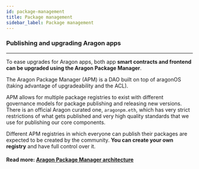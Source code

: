 ```yaml
---
id: package-management
title: Package management
sidebar_label: Package management
---
```


### Publishing and upgrading Aragon apps
---

To ease upgrades for Aragon apps, both app **smart contracts and frontend can be upgraded using the Aragon Package Manager**.

The Aragon Package Manager (APM) is a DAO built on top of aragonOS (taking advantage of upgradeability and the ACL).

APM allows for multiple package registries to exist with different governance models for package publishing and releasing new versions. There is an official Aragon curated one, `aragonpm.eth`, which has very strict restrictions of what gets published and very high quality standards that we use for publishing our core components.

Different APM registries in which everyone can publish their packages are expected to be created by the community. **You can create your own registry** and have full control over it.

#### Read more: [Aragon Package Manager architecture](/docs/apm.html)
